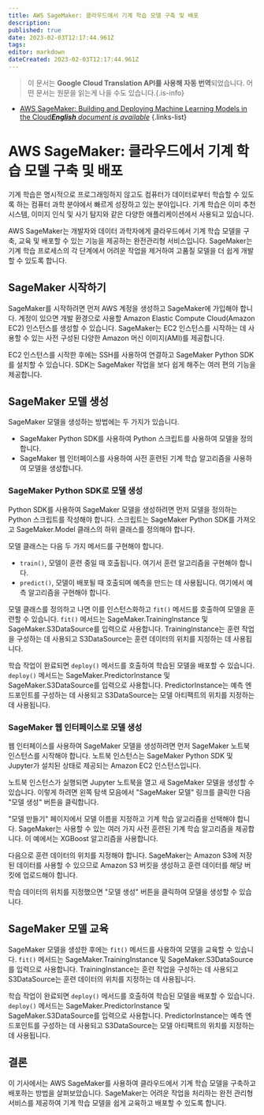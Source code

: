 ```yaml
---
title: AWS SageMaker: 클라우드에서 기계 학습 모델 구축 및 배포
description: 
published: true
date: 2023-02-03T12:17:44.961Z
tags: 
editor: markdown
dateCreated: 2023-02-03T12:17:44.961Z
---
```


> 이 문서는 **Google Cloud Translation API를 사용해 자동 번역**되었습니다.
어떤 문서는 원문을 읽는게 나을 수도 있습니다.{.is-info}



- [AWS SageMaker: Building and Deploying Machine Learning Models in the Cloud***English** document is available*](/en/Knowledge-base/Cloud/aws-sagemaker-building-and-deploying-machine-learning-models-in-the-cloud)
{.links-list}


# AWS SageMaker: 클라우드에서 기계 학습 모델 구축 및 배포

기계 학습은 명시적으로 프로그래밍하지 않고도 컴퓨터가 데이터로부터 학습할 수 있도록 하는 컴퓨터 과학 분야에서 빠르게 성장하고 있는 분야입니다. 기계 학습은 이미 추천 시스템, 이미지 인식 및 사기 탐지와 같은 다양한 애플리케이션에서 사용되고 있습니다.

AWS SageMaker는 개발자와 데이터 과학자에게 클라우드에서 기계 학습 모델을 구축, 교육 및 배포할 수 있는 기능을 제공하는 완전관리형 서비스입니다. SageMaker는 기계 학습 프로세스의 각 단계에서 어려운 작업을 제거하여 고품질 모델을 더 쉽게 개발할 수 있도록 합니다.

## SageMaker 시작하기

SageMaker를 시작하려면 먼저 AWS 계정을 생성하고 SageMaker에 가입해야 합니다. 계정이 있으면 개발 환경으로 사용할 Amazon Elastic Compute Cloud(Amazon EC2) 인스턴스를 생성할 수 있습니다. SageMaker는 EC2 인스턴스를 시작하는 데 사용할 수 있는 사전 구성된 다양한 Amazon 머신 이미지(AMI)를 제공합니다.

EC2 인스턴스를 시작한 후에는 SSH를 사용하여 연결하고 SageMaker Python SDK를 설치할 수 있습니다. SDK는 SageMaker 작업을 보다 쉽게 해주는 여러 편의 기능을 제공합니다.

## SageMaker 모델 생성

SageMaker 모델을 생성하는 방법에는 두 가지가 있습니다.

- SageMaker Python SDK를 사용하여 Python 스크립트를 사용하여 모델을 정의합니다.
- SageMaker 웹 인터페이스를 사용하여 사전 훈련된 기계 학습 알고리즘을 사용하여 모델을 생성합니다.

### SageMaker Python SDK로 모델 생성

Python SDK를 사용하여 SageMaker 모델을 생성하려면 먼저 모델을 정의하는 Python 스크립트를 작성해야 합니다. 스크립트는 SageMaker Python SDK를 가져오고 SageMaker.Model 클래스의 하위 클래스를 정의해야 합니다.

모델 클래스는 다음 두 가지 메서드를 구현해야 합니다.

- ```train()```, 모델이 훈련 중일 때 호출됩니다. 여기서 훈련 알고리즘을 구현해야 합니다.
- ```predict()```, 모델이 배포될 때 호출되며 예측을 만드는 데 사용됩니다. 여기에서 예측 알고리즘을 구현해야 합니다.

모델 클래스를 정의하고 나면 이를 인스턴스화하고 ```fit()``` 메서드를 호출하여 모델을 훈련할 수 있습니다. ```fit()``` 메서드는 SageMaker.TrainingInstance 및 SageMaker.S3DataSource를 입력으로 사용합니다. TrainingInstance는 훈련 작업을 구성하는 데 사용되고 S3DataSource는 훈련 데이터의 위치를 지정하는 데 사용됩니다.

학습 작업이 완료되면 ```deploy()``` 메서드를 호출하여 학습된 모델을 배포할 수 있습니다. ```deploy()``` 메서드는 SageMaker.PredictorInstance 및 SageMaker.S3DataSource를 입력으로 사용합니다. PredictorInstance는 예측 엔드포인트를 구성하는 데 사용되고 S3DataSource는 모델 아티팩트의 위치를 지정하는 데 사용됩니다.

### SageMaker 웹 인터페이스로 모델 생성

웹 인터페이스를 사용하여 SageMaker 모델을 생성하려면 먼저 SageMaker 노트북 인스턴스를 시작해야 합니다. 노트북 인스턴스는 SageMaker Python SDK 및 Jupyter가 설치된 상태로 제공되는 Amazon EC2 인스턴스입니다.

노트북 인스턴스가 실행되면 Jupyter 노트북을 열고 새 SageMaker 모델을 생성할 수 있습니다. 이렇게 하려면 왼쪽 탐색 모음에서 "SageMaker 모델" 링크를 클릭한 다음 "모델 생성" 버튼을 클릭합니다.

"모델 만들기" 페이지에서 모델 이름을 지정하고 기계 학습 알고리즘을 선택해야 합니다. SageMaker는 사용할 수 있는 여러 가지 사전 훈련된 기계 학습 알고리즘을 제공합니다. 이 예에서는 XGBoost 알고리즘을 사용합니다.

다음으로 훈련 데이터의 위치를 지정해야 합니다. SageMaker는 Amazon S3에 저장된 데이터를 사용할 수 있으므로 Amazon S3 버킷을 생성하고 훈련 데이터를 해당 버킷에 업로드해야 합니다.

학습 데이터의 위치를 지정했으면 "모델 생성" 버튼을 클릭하여 모델을 생성할 수 있습니다.

## SageMaker 모델 교육

SageMaker 모델을 생성한 후에는 ```fit()``` 메서드를 사용하여 모델을 교육할 수 있습니다. ```fit()``` 메서드는 SageMaker.TrainingInstance 및 SageMaker.S3DataSource를 입력으로 사용합니다. TrainingInstance는 훈련 작업을 구성하는 데 사용되고 S3DataSource는 훈련 데이터의 위치를 지정하는 데 사용됩니다.

 학습 작업이 완료되면 ```deploy()``` 메서드를 호출하여 학습된 모델을 배포할 수 있습니다. ```deploy()``` 메서드는 SageMaker.PredictorInstance 및 SageMaker.S3DataSource를 입력으로 사용합니다. PredictorInstance는 예측 엔드포인트를 구성하는 데 사용되고 S3DataSource는 모델 아티팩트의 위치를 지정하는 데 사용됩니다.

## 결론

이 기사에서는 AWS SageMaker를 사용하여 클라우드에서 기계 학습 모델을 구축하고 배포하는 방법을 살펴보았습니다. SageMaker는 어려운 작업을 처리하는 완전 관리형 서비스를 제공하여 기계 학습 모델을 쉽게 교육하고 배포할 수 있도록 합니다.
